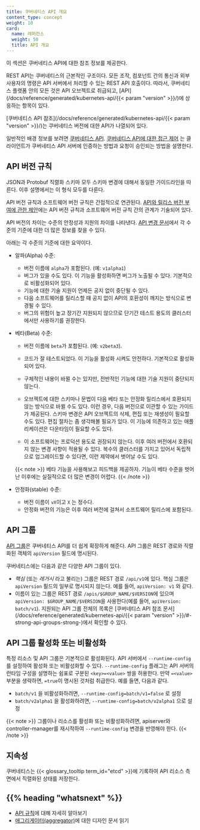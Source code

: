 ```yaml
---
title: 쿠버네티스 API 개요
content_type: concept
weight: 10
card:
  name: 레퍼런스
  weight: 50
  title: API 개요
---
```


<!-- overview -->

이 섹션은 쿠버네티스 API에 대한 참조 정보를 제공한다.

REST API는 쿠버네티스의 근본적인 구조이다. 모든 조작,
컴포넌트 간의 통신과 외부 사용자의 명령은 API 서버에서 처리할 수 있는
REST API 호출이다. 따라서, 쿠버네티스 플랫폼 안의 모든 것은
API 오브젝트로 취급되고,
[API](/docs/reference/generated/kubernetes-api/{{< param "version" >}}/)에 상응하는 항목이 있다.

[쿠버네티스 API 참조](/docs/reference/generated/kubernetes-api/{{< param "version" >}}/)는
쿠버네티스 버전에 대한 API가 나열되어 있다.

일반적인 배경 정보를 보려면
[쿠버네티스 API](/ko/docs/concepts/overview/kubernetes-api/).
[쿠버네티스 API에 대한 접근 제어](/docs/concepts/security/controlling-access/)
는 클라이언트가 쿠버네티스 API 서버에 인증하는 방법과
요청이 승인되는 방법을 설명한다.


## API 버전 규칙

JSON과 Protobuf 직렬화 스키마 모두 스키마 변경에 대해서
동일한 가이드라인을 따른다. 이후 설명에서는 이 형식 모두를 다룬다.

API 버전 규칙과 소프트웨어 버전 규칙은 간접적으로 연관된다.
[API와 릴리스 버전 부여에 관한 제안](https://git.k8s.io/community/contributors/design-proposals/release/versioning.md)에는
API 버전 규칙과 소프트웨어 버전 규칙 간의 관계가 기술되어 있다.

API 버전의 차이는 수준의 안정성과 지원의 차이를 나타낸다.
[API 변경 문서](https://git.k8s.io/community/contributors/devel/sig-architecture/api_changes.md#alpha-beta-and-stable-versions)에서
각 수준의 기준에 대한 더 많은 정보를 찾을 수 있다.

아래는 각 수준의 기준에 대한 요약이다.

- 알파(Alpha) 수준:
  - 버전 이름에 `alpha`가 포함된다. (예: `v1alpha1`)
  - 버그가 있을 수도 있다. 이 기능을 활성화하면 버그가 노출될 수 있다.
    기본적으로 비활성화되어 있다.
  - 기능에 대한 기술 지원이 언제든 공지 없이 중단될 수 있다.
  - 다음 소프트웨어를 릴리스할 때 공지 없이 API의 호환성이 깨지는 방식으로 변경될 수 있다.
  - 버그의 위험이 높고 장기간 지원되지 않으므로
    단기간 테스트 용도의 클러스터에서만 사용하기를 권장한다.

- 베타(Beta) 수준:
  - 버전 이름에 `beta`가 포함된다. (예: `v2beta3`).
  - 코드가 잘 테스트되었다. 이 기능을 활성화 시켜도 안전하다.
    기본적으로 활성화되어 있다.
  - 구체적인 내용이 바뀔 수는 있지만, 전반적인 기능에 대한 기술 지원이 중단되지 않는다.

  - 오브젝트에 대한 스키마나 문법이 다음 베타 또는 안정화 릴리스에서
    호환되지 않는 방식으로 바뀔 수도 있다. 이런 경우, 다음 버전으로
    이관할 수 있는 가이드가 제공된다. 스키마 변경은 API 오브젝트의 삭제, 편집 또는 재생성이
    필요할 수도 있다. 편집 절차는 좀 생각해볼 필요가 있다.
    이 기능에 의존하고 있는 애플리케이션은 다운타임이 필요할 수도 있다.
  - 이 소프트웨어는 프로덕션 용도로 권장되지 않는다. 이후 여러 버전에서
    호환되지 않는 변경 사항이 적용될 수 있다. 복수의 클러스터를 가지고 있어서
    독립적으로 업그레이드할 수 있다면, 이런 제약에서 벗어날 수도 있다.

  {{< note >}}
  베타 기능을 사용해보고 피드백을 제공하자. 기능이 베타 수준을 벗어난 이후에는
  실질적으로 더 많은 변경이 어렵다.
  {{< /note >}}

- 안정화(stable) 수준:
  - 버전 이름이 `vX`이고 `X` 는 정수다.
  - 안정화 버전의 기능은 이후 여러 버전에 걸쳐서 소프트웨어 릴리스에 포함된다.

## API 그룹

[API 그룹](https://git.k8s.io/community/contributors/design-proposals/api-machinery/api-group.md)은
쿠버네티스 API를 더 쉽게 확장하게 해준다.
API 그룹은 REST 경로와 직렬화된 객체의 `apiVersion` 필드에
명시된다.

쿠버네티스에는 다음과 같은 다양한 API 그룹이 있다.

*  *핵심* (또는 *레거시* 라고 불리는) 그룹은 REST 경로 `/api/v1`에 있다.
   핵심 그룹은 `apiVersion` 필드의 일부로 명시되지 않는다. 예를
   들어, `apiVersion: v1` 와 같다.
*  이름이 있는 그룹은 REST 경로 `/apis/$GROUP_NAME/$VERSION`에 있으며
   `apiVersion: $GROUP_NAME/$VERSION`을 사용한다(예를 들어, `apiVersion: batch/v1`).
   지원되는 API 그룹 전체의 목록은
   [쿠버네티스 API 참조 문서](/docs/reference/generated/kubernetes-api/{{< param "version" >}}/#-strong-api-groups-strong-)에서 확인할 수 있다.

## API 그룹 활성화 또는 비활성화

특정 리소스 및 API 그룹은 기본적으로 활성화된다. API 서버에서
`--runtime-config` 를 설정하여 활성화 또는 비활성화할 수 있다.
`--runtime-config` 플래그는 API 서버의 런타임 구성을 설명하는
쉼표로 구분된 `<key>=<value>` 쌍을 허용한다. 만약 `=<value>`
부분을 생략하면, `=true`이 명시된 것처럼 취급한다. 예를 들면, 다음과 같다.

 - `batch/v1` 을 비활성화하려면, `--runtime-config=batch/v1=false` 로 설정
 - `batch/v2alpha1` 을 활성화하려면, `--runtime-config=batch/v2alpha1` 으로 설정

{{< note >}}
그룹이나 리소스를 활성화 또는 비활성화하려면, apiserver와 controller-manager를 재시작하여
`--runtime-config` 변경을 반영해야 한다.
{{< /note >}}

## 지속성

쿠버네티스는 {{< glossary_tooltip term_id="etcd" >}}에 기록하여 API 리소스 측면에서
직렬화된 상태를 저장한다.

## {{% heading "whatsnext" %}}

- [API 규칙](https://git.k8s.io/community/contributors/devel/sig-architecture/api-conventions.md#api-conventions)에 대해 자세히 알아보기
- [애그리게이터(aggregator)](https://github.com/kubernetes/community/blob/master/contributors/design-proposals/api-machinery/aggregated-api-servers.md)에
  대한 디자인 문서 읽기
